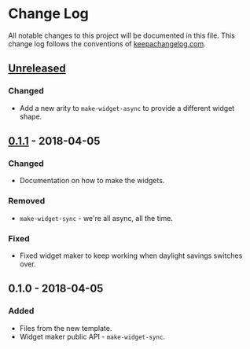 # Change Log
All notable changes to this project will be documented in this file. This change log follows the conventions of [keepachangelog.com](http://keepachangelog.com/).

## [Unreleased]
### Changed
- Add a new arity to `make-widget-async` to provide a different widget shape.

## [0.1.1] - 2018-04-05
### Changed
- Documentation on how to make the widgets.

### Removed
- `make-widget-sync` - we're all async, all the time.

### Fixed
- Fixed widget maker to keep working when daylight savings switches over.

## 0.1.0 - 2018-04-05
### Added
- Files from the new template.
- Widget maker public API - `make-widget-sync`.

[Unreleased]: https://github.com/your-name/day-17/compare/0.1.1...HEAD
[0.1.1]: https://github.com/your-name/day-17/compare/0.1.0...0.1.1
